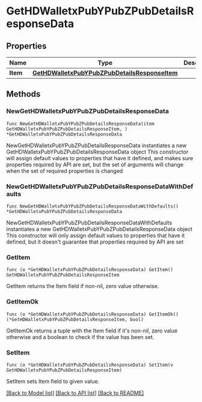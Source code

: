 # GetHDWalletxPubYPubZPubDetailsResponseData

## Properties

Name | Type | Description | Notes
------------ | ------------- | ------------- | -------------
**Item** | [**GetHDWalletxPubYPubZPubDetailsResponseItem**](GetHDWalletxPubYPubZPubDetailsResponseItem.md) |  | 

## Methods

### NewGetHDWalletxPubYPubZPubDetailsResponseData

`func NewGetHDWalletxPubYPubZPubDetailsResponseData(item GetHDWalletxPubYPubZPubDetailsResponseItem, ) *GetHDWalletxPubYPubZPubDetailsResponseData`

NewGetHDWalletxPubYPubZPubDetailsResponseData instantiates a new GetHDWalletxPubYPubZPubDetailsResponseData object
This constructor will assign default values to properties that have it defined,
and makes sure properties required by API are set, but the set of arguments
will change when the set of required properties is changed

### NewGetHDWalletxPubYPubZPubDetailsResponseDataWithDefaults

`func NewGetHDWalletxPubYPubZPubDetailsResponseDataWithDefaults() *GetHDWalletxPubYPubZPubDetailsResponseData`

NewGetHDWalletxPubYPubZPubDetailsResponseDataWithDefaults instantiates a new GetHDWalletxPubYPubZPubDetailsResponseData object
This constructor will only assign default values to properties that have it defined,
but it doesn't guarantee that properties required by API are set

### GetItem

`func (o *GetHDWalletxPubYPubZPubDetailsResponseData) GetItem() GetHDWalletxPubYPubZPubDetailsResponseItem`

GetItem returns the Item field if non-nil, zero value otherwise.

### GetItemOk

`func (o *GetHDWalletxPubYPubZPubDetailsResponseData) GetItemOk() (*GetHDWalletxPubYPubZPubDetailsResponseItem, bool)`

GetItemOk returns a tuple with the Item field if it's non-nil, zero value otherwise
and a boolean to check if the value has been set.

### SetItem

`func (o *GetHDWalletxPubYPubZPubDetailsResponseData) SetItem(v GetHDWalletxPubYPubZPubDetailsResponseItem)`

SetItem sets Item field to given value.



[[Back to Model list]](../README.md#documentation-for-models) [[Back to API list]](../README.md#documentation-for-api-endpoints) [[Back to README]](../README.md)


